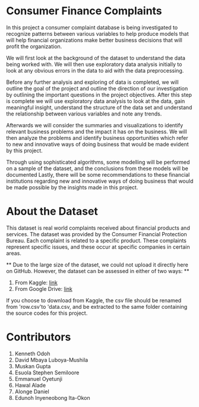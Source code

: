 # Consumer Finance Complaints

In this project a consumer complaint database is being investigated to recognize patterns between 
various variables to help produce models that will help financial organizations make better business 
decisions that will profit the organization. 

We will first look at the background of the dataset to understand the data being worked with. We 
will then use exploratory data analysis initially to look at any obvious errors in the data to aid with 
the data preprocessing.

Before any further analysis and exploring of data is completed, we will outline the goal of the project 
and outline the direction of our investigation by outlining the important questions in the project 
objectives.
After this step is complete we will use exploratory data analysis to look at the data, gain meaningful 
insight, understand the structure of the data set and understand the relationship between various 
variables and note any trends.

Afterwards we will consider the summaries and visualizations to identify relevant business problems 
and the impact it has on the business. We will then analyze the problems and identify business 
opportunities which refer to new and innovative ways of doing business that would be made evident 
by this project.

Through using sophisticated algorithms, some modelling will be performed on a sample of the 
dataset, and the conclusions from these models will be documented
Lastly, there will be some recommendations to these financial institutions regarding new and 
innovative ways of doing business that would be made possible by the insights made in this project.

# About the Dataset
This dataset is real world complaints received about financial products and services. 
The dataset was provided by the Consumer Financial Protection Bureau.
Each complaint is related to a specific product. These complaints represent specific issues, and these occur at 
specific companies in certain areas. 

** Due to the large size of the dataset, we could not upload it directly here on GitHub. However, the dataset can be assessed in either of two ways: **
1. From Kaggle: [link](https://www.kaggle.com/datasets/selener/consumer-complaint-database)
2. From Google Drive: [link](https://drive.google.com/file/d/1eWgKtoQExzLzfy1dYm8T8LrHfvAGXVkj/view?usp=share_link)

If you choose to download from Kaggle, the csv file should be renamed from 'row.csv'to 'data.csv, and be extracted to the same folder containing the source codes for this project.


# Contributors
1. Kenneth Odoh
2. David Mbaya Luboya-Mushila
3. Muskan Gupta
4. Esuola Stephen Semiloore
5. Emmanuel Oyetunji
6. Hawal Alade
7. Alonge Daniel
8. Edunoh Inyeneobong Ita-Okon



